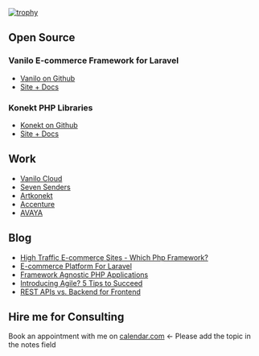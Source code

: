 [![trophy](https://github-profile-trophy.vercel.app/?username=fulopattila122&theme=gruvbox&margin-w=15)](https://github.com/ryo-ma/github-profile-trophy)

## Open Source

### Vanilo E-commerce Framework for Laravel

- [Vanilo on Github](https://github.com/vanilophp)
- [Site + Docs](https://vanilo.io)

### Konekt PHP Libraries

- [Konekt on Github](https://github.com/artkonekt)
- [Site + Docs](https://konekt.dev)

## Work

- [Vanilo Cloud](https://vanilo.cloud)
- [Seven Senders](https://sevensenders.com)
- [Artkonekt](https://artkonekt.com)
- [Accenture](https://accenture.com)
- [AVAYA](https://avaya.com)


## Blog

- [High Traffic E-commerce Sites - Which Php Framework?](https://medium.com/@attilafulop/high-traffic-e-commerce-sites-which-php-framework-32a6817967d)
- [E-commerce Platform For Laravel](https://medium.com/@attilafulop/e-commerce-platform-for-laravel-c09a2bcfe8c6)
- [Framework Agnostic PHP Applications](https://medium.com/@attilafulop/framework-agnostic-php-applications-6d0d622be02c)
- [Introducing Agile? 5 Tips to Succeed](https://medium.com/@attilafulop/introducing-agile-5-tips-to-succeed-34c2cc351a22)
- [REST APIs vs. Backend for Frontend](https://medium.com/@attilafulop/rest-apis-vs-backend-for-frontend-8f7abad51c7)

## Hire me for Consulting

Book an appointment with me on [calendar.com](https://www.calendar.com/fulopattila122/timeslot) <- Please add the topic in the notes field
